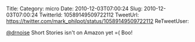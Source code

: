 Title: 
Category: micro
Date: 2010-12-03T07:00:24
Slug: 2010-12-03T07:00:24
TwitterId: 10589149509722112
TweetUrl: https://twitter.com/mark_philpot/status/10589149509722112
ReTweetUser: 

[@drnoise](https://twitter.com/drnoise) Short Stories isn't on Amazon yet =( Boo!